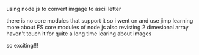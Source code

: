 using node js to convert imgage to ascii letter


there is no core modules that support it so i went on and use jimp 
learning more about FS core modules of node js
also revisting 2 dimesional array haven't touch it for quite a long time
learing about images 

so exciting!!!


